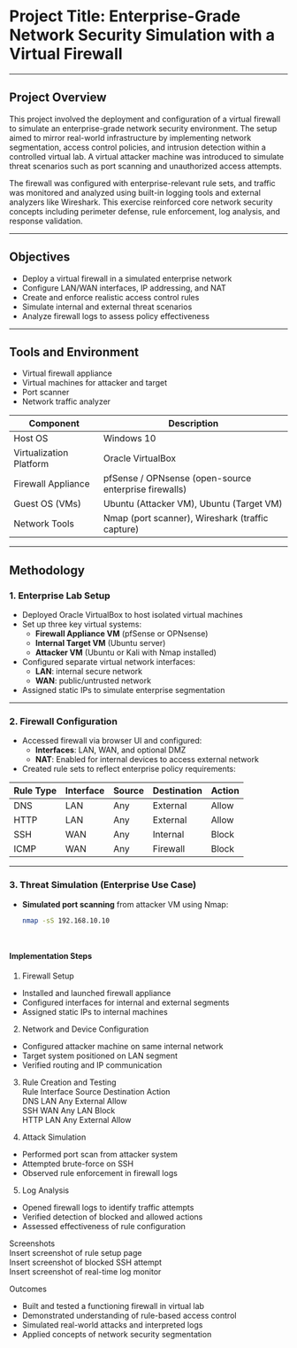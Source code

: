 # Project Title: Enterprise-Grade Network Security Simulation with a Virtual Firewall

---

## Project Overview

This project involved the deployment and configuration of a virtual firewall to simulate an enterprise-grade network security environment. The setup aimed to mirror real-world infrastructure by implementing network segmentation, access control policies, and intrusion detection within a controlled virtual lab. A virtual attacker machine was introduced to simulate threat scenarios such as port scanning and unauthorized access attempts.

The firewall was configured with enterprise-relevant rule sets, and traffic was monitored and analyzed using built-in logging tools and external analyzers like Wireshark. This exercise reinforced core network security concepts including perimeter defense, rule enforcement, log analysis, and response validation.

---

## Objectives

- Deploy a virtual firewall in a simulated enterprise network  
- Configure LAN/WAN interfaces, IP addressing, and NAT  
- Create and enforce realistic access control rules  
- Simulate internal and external threat scenarios  
- Analyze firewall logs to assess policy effectiveness  

---

## Tools and Environment
  
- Virtual firewall appliance  
- Virtual machines for attacker and target  
- Port scanner  
- Network traffic analyzer


| Component               | Description                                      |
|-------------------------|--------------------------------------------------|
| Host OS                 | Windows 10                                       |
| Virtualization Platform | Oracle VirtualBox                                |
| Firewall Appliance      | pfSense / OPNsense (open-source enterprise firewalls) |
| Guest OS (VMs)          | Ubuntu (Attacker VM), Ubuntu (Target VM)         |
| Network Tools           | Nmap (port scanner), Wireshark (traffic capture) |

---

## Methodology

### 1. Enterprise Lab Setup

- Deployed Oracle VirtualBox to host isolated virtual machines
- Set up three key virtual systems:
  - **Firewall Appliance VM** (pfSense or OPNsense)
  - **Internal Target VM** (Ubuntu server)
  - **Attacker VM** (Ubuntu or Kali with Nmap installed)
- Configured separate virtual network interfaces:
  - **LAN**: internal secure network  
  - **WAN**: public/untrusted network  
- Assigned static IPs to simulate enterprise segmentation

---

### 2. Firewall Configuration

- Accessed firewall via browser UI and configured:
  - **Interfaces**: LAN, WAN, and optional DMZ  
  - **NAT**: Enabled for internal devices to access external network  
- Created rule sets to reflect enterprise policy requirements:

| Rule Type | Interface | Source       | Destination  | Action |
|-----------|-----------|--------------|--------------|--------|
| DNS       | LAN       | Any          | External     | Allow  |
| HTTP      | LAN       | Any          | External     | Allow  |
| SSH       | WAN       | Any          | Internal     | Block  |
| ICMP      | WAN       | Any          | Firewall     | Block  |

---

### 3. Threat Simulation (Enterprise Use Case)

- **Simulated port scanning** from attacker VM using Nmap:
  ```bash
  nmap -sS 192.168.10.10




#### Implementation Steps  

1. Firewall Setup  
- Installed and launched firewall appliance  
- Configured interfaces for internal and external segments  
- Assigned static IPs to internal machines

2. Network and Device Configuration  
- Configured attacker machine on same internal network  
- Target system positioned on LAN segment  
- Verified routing and IP communication

3. Rule Creation and Testing  
Rule         Interface    Source    Destination    Action  
DNS          LAN          Any       External       Allow  
SSH          WAN          Any       LAN            Block  
HTTP         LAN          Any       External       Allow

4. Attack Simulation  
- Performed port scan from attacker system  
- Attempted brute-force on SSH  
- Observed rule enforcement in firewall logs

5. Log Analysis  
- Opened firewall logs to identify traffic attempts  
- Verified detection of blocked and allowed actions  
- Assessed effectiveness of rule configuration



Screenshots  
Insert screenshot of rule setup page  
Insert screenshot of blocked SSH attempt  
Insert screenshot of real-time log monitor


Outcomes  
- Built and tested a functioning firewall in virtual lab  
- Demonstrated understanding of rule-based access control  
- Simulated real-world attacks and interpreted logs  
- Applied concepts of network security segmentation



